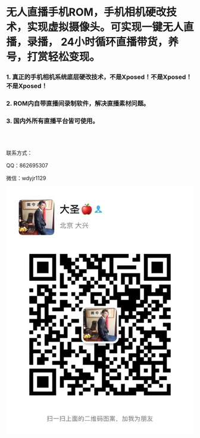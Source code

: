 
# 无人直播手机ROM，手机相机硬改技术，实现虚拟摄像头。可实现一键无人直播，录播， 24小时循环直播带货，养号，打赏轻松变现。


### 1. 真正的手机相机系统底层硬改技术，不是Xposed！不是Xposed！不是Xposed！
### 2. ROM内自带直播间录制软件，解决直播素材问题。
### 3. 国内外所有直播平台皆可使用。

<br/>
<br/>

联系方式：

QQ：862695307

微信：wdyjr1129


![WX](https://github.com/ls-andy/AutoLive/blob/main/Picture1.png)
